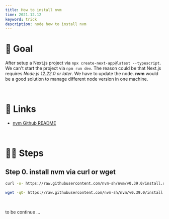 ```yaml
---
title: How to install nvm
time: 2021.12.12
keyword: trick
description: node how to install nvm
---
```


<WidgetsMdHeader :title="title" :time="time"></WidgetsMdHeader>

# 🎯 Goal

After setup a Next.js project via `npx create-next-app@latest --typescript`. We can't start the project via `npm run dev`. The reason could be that Next.js requires _Node.js 12.22.0 or later_. We have to update the node. **nvm** would be a good solution to manage different node version in one machine.

<br />

# 🔗 Links

- [nvm Github README](https://github.com/nvm-sh/nvm)

<br />

# 🦶🏻 Steps

## Step 0. install nvm via curl or wget

```bash
curl -o- https://raw.githubusercontent.com/nvm-sh/nvm/v0.39.0/install.sh | bash

```

```bash
wget -qO- https://raw.githubusercontent.com/nvm-sh/nvm/v0.39.0/install.sh | bash

```

<br />

to be continue ...
